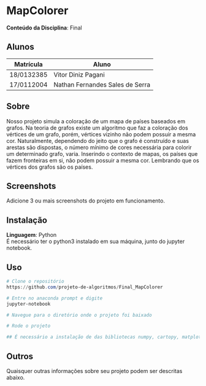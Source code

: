 

# MapColorer


**Conteúdo da Disciplina**: Final<br>

## Alunos
|Matrícula | Aluno |
| -- | -- |
| 18/0132385  |  Vitor Diniz Pagani |
| 17/0112004  |  Nathan Fernandes Sales de Serra |

## Sobre 
Nosso projeto simula a coloração de um mapa de países baseados em grafos. Na teoria de grafos existe um algoritmo que faz a coloração dos vértices de um grafo, porém, vértices vizinho não podem possuir a mesma cor. Naturalmente, dependendo do jeito que o grafo é construído e suas arestas são dispostas, o número mínimo de cores necessária para colorir um determinado grafo, varia. Inserindo o contexto de mapas, os países que fazem fronteiras em si, não podem possuir a mesma cor. Lembrando que os vértices dos grafos são os países.

## Screenshots
Adicione 3 ou mais screenshots do projeto em funcionamento.

## Instalação 
**Linguagem**: Python<br>
É necessário ter o python3 instalado em sua máquina, junto do jupyter notebook.

## Uso 
```powershell
# Clone o repositório
https://github.com/projeto-de-algoritmos/Final_MapColorer

# Entre no anaconda prompt e digite
jupyter-notebook

# Navegue para o diretório onde o projeto foi baixado

# Rode o projeto

## É necessário a instalação de das bibliotecas numpy, cartopy, matplotlib e geopandas para o funcionamento correto do projeto.
```

## Outros 
Quaisquer outras informações sobre seu projeto podem ser descritas abaixo.




